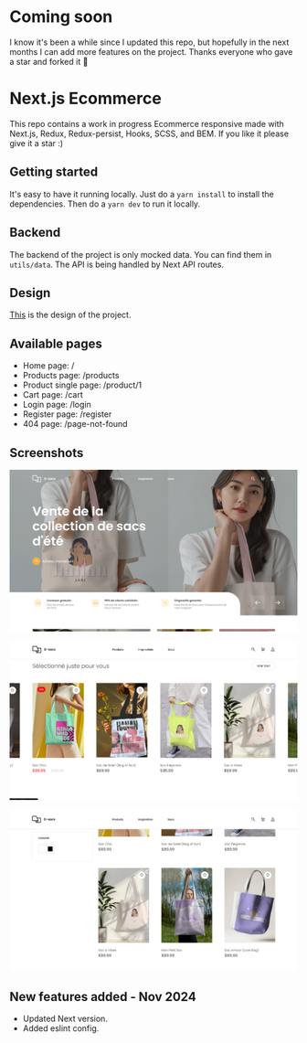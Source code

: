 # Coming soon

I know it's been a while since I updated this repo, but hopefully in the next months I can add more features on the project.
Thanks everyone who gave a star and forked it 🫶

# Next.js Ecommerce

This repo contains a work in progress Ecommerce responsive made with Next.js, Redux, Redux-persist, Hooks, SCSS, and BEM. If you like it please give it a star :)

## Getting started

It's easy to have it running locally.
Just do a `yarn install` to install the dependencies.
Then do a `yarn dev` to run it locally.

## Backend

The backend of the project is only mocked data. You can find them in `utils/data`.
The API is being handled by Next API routes.

## Design

[This](https://www.xdguru.com/free-xd-ecommerce-ui-kit-by-iceo/) is the design of the project.

## Available pages

- Home page: /
- Products page: /products
- Product single page: /product/1
- Cart page: /cart
- Login page: /login
- Register page: /register
- 404 page: /page-not-found

## Screenshots

![Next Ecommerce screenshot 1](./1.jpg)

![Next Ecommerce screenshot 2](./2.jpg)

![Next Ecommerce screenshot 3](./3.jpg)

## New features added - Nov 2024

- Updated Next version.
- Added eslint config.
